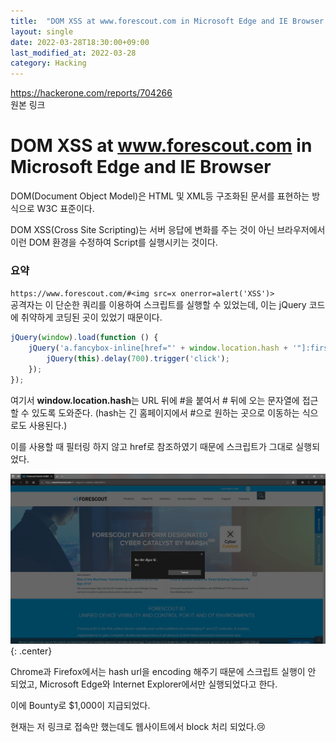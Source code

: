 ```yaml
---
title:  "DOM XSS at www.forescout.com in Microsoft Edge and IE Browser - $1,000 리뷰"
layout: single
date: 2022-03-28T18:30:00+09:00
last_modified_at: 2022-03-28
category: Hacking
---
```


<https://hackerone.com/reports/704266>  
원본 링크  

# DOM XSS at www.forescout.com in Microsoft Edge and IE Browser
DOM(Document Object Model)은 HTML 및 XML등 구조화된 문서를 표현하는 방식으로 W3C 표준이다.  
  
DOM XSS(Cross Site Scripting)는 서버 응답에 변화를 주는 것이 아닌 브라우저에서 이런 DOM 환경을 수정하여 Script를 실행시키는 것이다.

### 요약
  
```https://www.forescout.com/#<img src=x onerror=alert('XSS')>```  
공격자는 이 단순한 쿼리를 이용하여 스크립트를 실행할 수 있었는데, 이는 jQuery 코드에 취약하게 코딩된 곳이 있었기 때문이다.  
  
```javascript
jQuery(window).load(function () {
    jQuery('a.fancybox-inline[href="' + window.location.hash + '"]:first').each(function () {
        jQuery(this).delay(700).trigger('click');
    });
});
```  
여기서 **window.location.hash**는 URL 뒤에 #을 붙여서 # 뒤에 오는 문자열에 접근할 수 있도록 도와준다. (hash는 긴 홈페이지에서 #으로 원하는 곳으로 이동하는 식으로도 사용된다.)  
  
이를 사용할 때 필터링 하지 않고 href로 참조하였기 때문에 스크립트가 그대로 실행되었다.  
  
![shot](/assets/img/2022-03-28-704266-DOM-XSS-at-www.forescout.com/1.png){: .center}  
  
Chrome과 Firefox에서는 hash url을 encoding 해주기 때문에 스크립트 실행이 안 되었고, Microsoft Edge와 Internet Explorer에서만 실행되었다고 한다.  

이에 Bounty로 $1,000이 지급되었다.  
  
현재는 저 링크로 접속만 했는데도 웹사이트에서 block 처리 되었다.😢